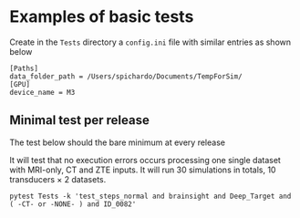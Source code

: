 # Examples of basic tests

Create in the `Tests` directory a `config.ini` file with similar entries as shown below

```
[Paths]
data_folder_path = /Users/spichardo/Documents/TempForSim/
[GPU]
device_name = M3
```

## Minimal test per release
The test below should the bare minimum at every release

It will test that no execution errors occurs processing one single dataset with MRI-only, CT and ZTE inputs. It will run 30 simulations in totals, 10 transducers $\times$ 2 datasets.

`pytest Tests -k 'test_steps_normal and brainsight and Deep_Target and ( -CT- or -NONE- ) and ID_0082'`